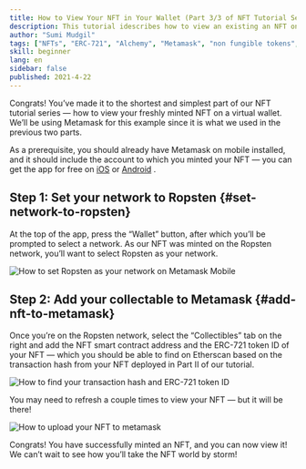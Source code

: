 ```yaml
---
title: How to View Your NFT in Your Wallet (Part 3/3 of NFT Tutorial Series)
description: This tutorial idescribes how to view an existing an NFT on your virtual Ethereum wallet (Metamask)! If you’d like to learn how to mint your own NFT on Ethereum, you should check out [Part 1 on How to Write & Deploy an NFT smart contract](/developers/tutorials/how-to-write-and-deploy-an-nft)!
author: "Sumi Mudgil"
tags: ["NFTs", "ERC-721", "Alchemy", "Metamask", "non fungible tokens", "Solidity"]
skill: beginner
lang: en
sidebar: false
published: 2021-4-22
---
```

Congrats! You’ve made it to the shortest and simplest part of our NFT tutorial series — how to view your freshly minted NFT on a virtual wallet. We’ll be using Metamask for this example since it is what we used in the previous two parts.

As a prerequisite, you should already have Metamask on mobile installed, and it should include the account to which you minted your NFT — you can get the app for free on [iOS](https://apps.apple.com/us/app/metamask-blockchain-wallet/id1438144202) or [Android](https://play.google.com/store/apps/details?id=io.metamask&hl=en_US&gl=US) .

## Step 1: Set your network to Ropsten {#set-network-to-ropsten}

At the top of the app, press the “Wallet” button, after which you’ll be prompted to select a network. As our NFT was minted on the Ropsten network, you’ll want to select Ropsten as your network.

![How to set Ropsten as your network on Metamask Mobile](https://cdn-images-1.medium.com/max/2000/0*TNkHv5vg4lYBM41n.gif)

## Step 2: Add your collectable to Metamask {#add-nft-to-metamask}

Once you’re on the Ropsten network, select the “Collectibles” tab on the right and add the NFT smart contract address and the ERC-721 token ID of your NFT — which you should be able to find on Etherscan based on the transaction hash from your NFT deployed in Part II of our tutorial.

![How to find your transaction hash and ERC-721 token ID](https://cdn-images-1.medium.com/max/5200/0*yIrsddEy2WdAtU3o.png)

You may need to refresh a couple times to view your NFT — but it will be there!

![How to upload your NFT to metamask](https://cdn-images-1.medium.com/max/2000/0*GWLAVBfpxo_W0_02.gif)

Congrats! You have successfully minted an NFT, and you can now view it! We can’t wait to see how you’ll take the NFT world by storm!
